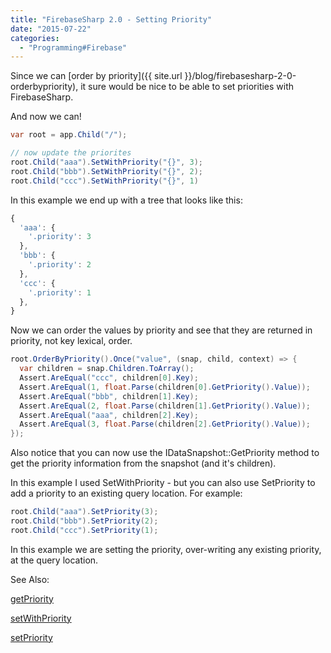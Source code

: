 ```yaml
---
title: "FirebaseSharp 2.0 - Setting Priority"
date: "2015-07-22"
categories: 
  - "Programming#Firebase"
---
```


Since we can [order by priority]({{ site.url }}/blog/firebasesharp-2-0-orderbypriority), it sure would be nice to be able to set priorities with FirebaseSharp.

And now we can!

```csharp
var root = app.Child("/");

// now update the priorites
root.Child("aaa").SetWithPriority("{}", 3);
root.Child("bbb").SetWithPriority("{}", 2);
root.Child("ccc").SetWithPriority("{}", 1)
```

In this example we end up with a tree that looks like this:

```js
{
  'aaa': {
    '.priority': 3
  },
  'bbb': {
    '.priority': 2
  },
  'ccc': {
    '.priority': 1
  },
}
```

Now we can order the values by priority and see that they are returned in priority, not key lexical, order.

```csharp
root.OrderByPriority().Once("value", (snap, child, context) => {
  var children = snap.Children.ToArray();
  Assert.AreEqual("ccc", children[0].Key);
  Assert.AreEqual(1, float.Parse(children[0].GetPriority().Value));
  Assert.AreEqual("bbb", children[1].Key);
  Assert.AreEqual(2, float.Parse(children[1].GetPriority().Value));
  Assert.AreEqual("aaa", children[2].Key);
  Assert.AreEqual(3, float.Parse(children[2].GetPriority().Value));
});
```

Also notice that you can now use the IDataSnapshot::GetPriority method to get the priority information from the snapshot (and it's children).

In this example I used SetWithPriority - but you can also use SetPriority to add a priority to an existing query location. For example:

```csharp
root.Child("aaa").SetPriority(3);
root.Child("bbb").SetPriority(2);
root.Child("ccc").SetPriority(1);
```

In this example we are setting the priority, over-writing any existing priority, at the query location.

See Also:

[getPriority](https://www.firebase.com/docs/web/api/datasnapshot/getpriority.html)

[setWithPriority](https://www.firebase.com/docs/web/api/firebase/setwithpriority.html)

[setPriority](https://www.firebase.com/docs/web/api/firebase/setpriority.html)
